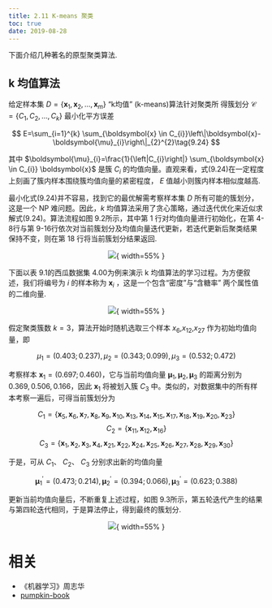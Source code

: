 ```yaml
---
title: 2.11 K-means 聚类
toc: true
date: 2019-08-28
---
```


下面介绍几种著名的原型聚类算法.

## k 均值算法

给定样本集 $D=\left\{\boldsymbol{x}_{1}, \boldsymbol{x}_{2}, \ldots, \boldsymbol{x}_{m}\right\}$  “k均值” (k-means)算法针对聚类所
得簇划分 $\mathcal{C}=\left\{C_{1}, C_{2}, \ldots, C_{k}\right\}$ 最小化平方误差

$$
E=\sum_{i=1}^{k} \sum_{\boldsymbol{x} \in C_{i}}\left\|\boldsymbol{x}-\boldsymbol{\mu}_{i}\right\|_{2}^{2}\tag{9.24}
$$

其中 $\boldsymbol{\mu}_{i}=\frac{1}{\left|C_{i}\right|} \sum_{\boldsymbol{x} \in C_{i}} \boldsymbol{x}$ 是簇 $C_{i}$ 的均值向量。直观来看，式(9.24)在一定程度上刻画了簇内样本围绕簇均值向量的紧密程度， $E$ 值越小则簇内样本相似度越高.

最小化式(9.24)并不容易，找到它的最优解需考察样本集 $D$ 所有可能的簇划分，这是一个 NP 难问题。因此，$k$ 均值算法采用了贪心策略，通过迭代优化来近似求解式(9.24)。算法流程如图 9.2所示，其中第 1 行对均值向量进行初始化，在第 4-8行与第 9-16行依次对当前簇划分及均值向量迭代更新，若迭代更新后聚类结果保持不变，则在第 18 行将当前簇划分结果返回.

<center>

![](http://images.iterate.site/blog/image/180628/Ebkbfhgaal.png?imageslim){ width=55% }

</center>

下面以表 9.1的西瓜数据集 4.00为例来演示 k 均值算法的学习过程。为方便叙述，我们将编号为 $i$ 的样本称为 $\boldsymbol{x}_{i}$ ，这是一个包含“密度”与“含糖率” 两个属性值的二维向量.

<center>

![](http://images.iterate.site/blog/image/180628/9G4k5Ce25C.png?imageslim){ width=55% }


</center>


假定聚类簇数 $k = 3$，算法开始时随机选取三个样本 $x_6$,$x_{12}$,$x_{27}$ 作为初始均值向量，即

$$
\mu_{1}=(0.403 ; 0.237), \mu_{2}=(0.343 ; 0.099), \mu_{3}=(0.532 ; 0.472)
$$

考察样本 $\boldsymbol{x}_{1}=(0.697 ; 0.460)$，它与当前均值向量 $\boldsymbol{\mu}_{1}, \boldsymbol{\mu}_{2}, \boldsymbol{\mu}_{3}$ 的距离分别为 $0.369,0.506,0.166$，因此 $\boldsymbol{x}_{1}$ 将被划入簇 $C_3$ 中。类似的，对数据集中的所有样本考察一遍后，可得当前簇划分为


$$
C_{1}=\left\{\boldsymbol{x}_{5}, \boldsymbol{x}_{6}, \boldsymbol{x}_{7}, \boldsymbol{x}_{8}, \boldsymbol{x}_{9}, \boldsymbol{x}_{10}, \boldsymbol{x}_{13}, \boldsymbol{x}_{14}, \boldsymbol{x}_{15}, \boldsymbol{x}_{17}, \boldsymbol{x}_{18}, \boldsymbol{x}_{19}, \boldsymbol{x}_{20}, \boldsymbol{x}_{23}\right\}
$$
$$
C_{2}=\left\{\boldsymbol{x}_{11}, \boldsymbol{x}_{12}, \boldsymbol{x}_{16}\right\}
$$
$$
C_{3}=\left\{\boldsymbol{x}_{1}, \boldsymbol{x}_{2}, \boldsymbol{x}_{3}, \boldsymbol{x}_{4}, \boldsymbol{x}_{21}, \boldsymbol{x}_{22}, \boldsymbol{x}_{24}, \boldsymbol{x}_{25}, \boldsymbol{x}_{26}, \boldsymbol{x}_{27}, \boldsymbol{x}_{28}, \boldsymbol{x}_{29}, \boldsymbol{x}_{30}\right\}
$$

于是，可从 $C_1$、 $C_2$、 $C_3$ 分别求出新的均值向量

$$
\boldsymbol{\mu}_{1}^{\prime}=(0.473 ; 0.214), \boldsymbol{\mu}_{2}^{\prime}=(0.394 ; 0.066), \boldsymbol{\mu}_{3}^{\prime}=(0.623 ; 0.388)
$$

更新当前均值向量后，不断重复上述过程，如图 9.3所示，第五轮迭代产生的结果与第四轮迭代相同，于是算法停止，得到最终的簇划分.

<center>

![](http://images.iterate.site/blog/image/180628/Ldbddlm2kL.png?imageslim){ width=55% }


</center>




# 相关

- 《机器学习》周志华
- [pumpkin-book](https://github.com/datawhalechina/pumpkin-book)
